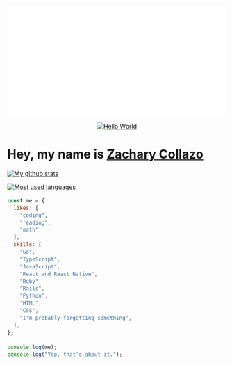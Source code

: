 <p align="center"><img src="./hello.svg" alt="Hello World" /></p>

<p align="center"><a href="https://github.com/ztcollazo/joke.svg"><img src="https://jokesvg.ztco.workers.dev/random?theme=nord" alt="Hello World" /></a></p>

# Hey, my name is [Zachary Collazo](https://github.com/ztcollazo)

[![My github stats](https://github-readme-stats.vercel.app/api?username=ztcollazo&theme=nord)](https://github.com/ztcollazo)

[![Most used languages](https://github-readme-stats.vercel.app/api/top-langs/?username=ztcollazo&theme=nord&layout=compact)](https://github.com/ztcollazo)


```javascript
const me = {
  likes: [
    "coding",
    "reading",
    "math",
  ],
  skills: [
    "Go",
    "TypeScript",
    "JavaScript",
    "React and React Native",
    "Ruby",
    "Rails",
    "Python",
    "HTML",
    "CSS",
    "I'm probably forgetting something",
  ],
};

console.log(me);
console.log("Yep, that's about it.");
```
